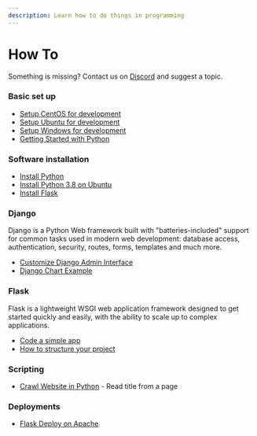 ```yaml
---
description: Learn how to do things in programming
---
```


# How To

Something is missing? Contact us on [Discord](https://discord.gg/fZC6hup) and suggest a topic.

### Basic set up

* [Setup CentOS for development](setup-centos-for-development.md)
* [Setup Ubuntu for development](setup-ubuntu-for-development.md)
* [Setup Windows for development](setup-windows-for-development.md)
* [Getting Started with Python](getting-started-with-python.md)

### Software installation

* [Install Python](install-python.md)
* [Install Python 3.8 on Ubuntu](install-python38-ubuntu.md)
* [Install Flask](install-flask.md)

### Django

Django is a Python Web framework built with "batteries-included" support for common tasks used in modern web development: database access, authentication, security, routes, forms, templates and much more.

* [Customize Django Admin Interface](django-admin-customization.md)
* [Django Chart Example](django-chart-example.md)

### Flask

Flask is a lightweight WSGI web application framework designed to get started quickly and easily, with the ability to scale up to complex applications.

* [Code a simple app](flask-code-simple-app.md)
* [How to structure your project](flask-structure-your-project.md)

### Scripting

* [Crawl Website in Python](python-crawl-website.md) - Read title from a page

### Deployments

* [Flask Deploy on Apache](flask-apache-centos-virtualenv-minimal-configuration.md)
